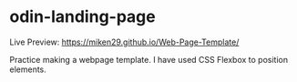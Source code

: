 # odin-landing-page

Live Preview: https://miken29.github.io/Web-Page-Template/

Practice making a webpage template. I have used CSS Flexbox to position elements.
